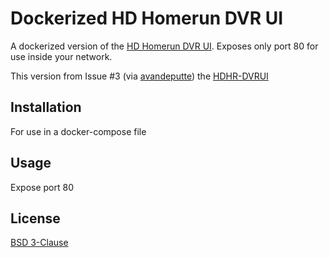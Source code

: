 # Dockerized HD Homerun DVR UI

A dockerized version of the [HD Homerun DVR UI](https://github.com/demonrik/HDHR-DVRUI). Exposes only port 80 for use inside your network.

This version from Issue #3 (via [avandeputte](https://github.com/avandeputte)) the [HDHR-DVRUI](https://github.com/demonrik/HDHR-DVRUI/issues/3)

## Installation

For use in a docker-compose file

## Usage

Expose port 80

## License

[BSD 3-Clause](./LICENSE.MD)